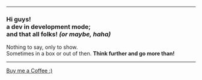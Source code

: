 <hr>

### Hi guys! <br> a dev in development mode; <br> and that all folks! *(or maybe, haha)*

<p>Nothing to say, only to show. <br>
Sometimes in a box or out of then. <strong>Think further and go more than!</strong></p>

<hr>

<a href="https://ko-fi.com/matheusdsm">Buy me a Coffee :)</a>
